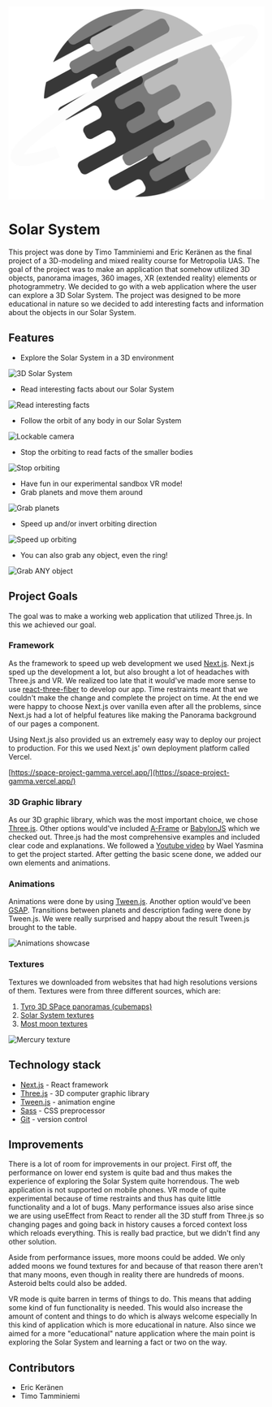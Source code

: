 ![Logo of Solar System](./public/logo.svg)

# Solar System

This project was done by Timo Tamminiemi and Eric Keränen as the final project of a 3D-modeling and mixed reality
course for Metropolia UAS. The goal of the project was to make an application that somehow utilized 3D objects, panorama
images, 360 images, XR (extended reality) elements or photogrammetry. We decided to go with a web application where the
user can explore a 3D Solar System. The project was designed to be more educational in nature so we decided to add
interesting facts and information about the objects in our Solar System.

## Features

- Explore the Solar System in a 3D environment

![3D Solar System](https://i.gyazo.com/f8d561d54326d2174615819ae97661a8.gif)

- Read interesting facts about our Solar System

![Read interesting facts](https://i.gyazo.com/9306b385a1002c99291535b607b4ec6a.gif)

- Follow the orbit of any body in our Solar System

![Lockable camera](https://i.gyazo.com/ee059460a9a9e3f64989a7aa27cf9be1.gif)

- Stop the orbiting to read facts of the smaller bodies

![Stop orbiting](https://i.gyazo.com/3d35e2f03364ec0bdd8fbd54de2bf3b2.gif)

- Have fun in our experimental sandbox VR mode!
- Grab planets and move them around

![Grab planets](https://i.gyazo.com/3696738bea692c51e43f24b0b126875e.gif)

- Speed up and/or invert orbiting direction

![Speed up orbiting](https://i.gyazo.com/464324154a5ff5e75d38861013c3160f.gif)

- You can also grab any object, even the ring!

![Grab ANY object](https://i.gyazo.com/cc89b4d55b3942dfc87b5fa7e62e68cb.gif)

## Project Goals

The goal was to make a working web application that utilized Three.js. In this we achieved our goal.

### Framework

As the framework to speed up web development we used [Next.js](https://nextjs.org/). Next.js sped up the development a
lot, but also brought a lot of headaches with Three.js and VR. We realized too late that it would've made more sense to
use [react-three-fiber](https://github.com/pmndrs/react-three-fiber) to develop our app. Time restraints meant that we
couldn't make the change and complete the project on time. At the end we were happy to choose Next.js over vanilla even
after all the problems, since Next.js had a lot of helpful features like making the Panorama background of our pages a
component.

Using Next.js also provided us an extremely easy way to deploy our project to production. For this we used Next.js' own
deployment platform called Vercel.

[https://space-project-gamma.vercel.app/](https://space-project-gamma.vercel.app/)

### 3D Graphic library

As our 3D graphic library, which was the most important choice, we chose [Three.js](https://threejs.org/). Other options
would've included [A-Frame](https://aframe.io/) or [BabylonJS](https://www.babylonjs.com/) which we checked out.
Three.js had the most comprehensive examples and included clear code and explanations. We followed a 
[Youtube video](https://www.youtube.com/watch?v=XXzqSAt3UIw) by Wael Yasmina to get the project started. After getting
the basic scene done, we added our own elements and animations.

### Animations

Animations were done by using [Tween.js](https://github.com/tweenjs/tween.js/). Another option would've been 
[GSAP](https://greensock.com/gsap/). Transitions between planets and description fading were done by Tween.js. We were
really surprised and happy about the result Tween.js brought to the table.

![Animations showcase](https://i.gyazo.com/fd4433656223872bb1e23646e1076881.gif)

### Textures

Textures we downloaded from websites that had high resolutions versions of them. Textures were from three different 
sources, which are:

1. [Tyro 3D SPace panoramas (cubemaps)](https://tools.wwwtyro.net/space-3d/index.html)
2. [Solar System textures](https://www.solarsystemscope.com/textures/)
3. [Most moon textures](https://www.celestiamotherlode.net/)

![Mercury texture](https://i.gyazo.com/7cfada0e16cc9669cfe435f9def6815f.gif)

## Technology stack

- [Next.js](https://nextjs.org/) - React framework
- [Three.js](https://threejs.org/) - 3D computer graphic library
- [Tween.js](https://github.com/tweenjs/tween.js/) - animation engine 
- [Sass](https://sass-lang.com/) - CSS preprocessor
- [Git](https://git-scm.com/) - version control

## Improvements

There is a lot of room for improvements in our project. First off, the performance on lower end system is quite bad and
thus makes the experience of exploring the Solar System quite horrendous. The web application is not supported on mobile
phones. VR mode of quite experimental because of time restraints and thus has quite little functionality and a lot of
bugs. Many performance issues also arise since we are using useEffect from React to render all the 3D stuff from Three.js
so changing pages and going back in history causes a forced context loss which reloads everything. This is really bad
practice, but we didn't find any other solution. 

Aside from performance issues, more moons could be added. We only added moons we found textures for and because of that
reason there aren't that many moons, even though in reality there are hundreds of moons. Asteroid belts could also be
added.

VR mode is quite barren in terms of things to do. This means that adding some kind of fun functionality is needed. This
would also increase the amount of content and things to do which is always welcome especially In this kind of application
which is more educational in nature. Also since we aimed for a more "educational" nature application where the main
point is exploring the Solar System and learning a fact or two on the way.

## Contributors

- Eric Keränen
- Timo Tamminiemi